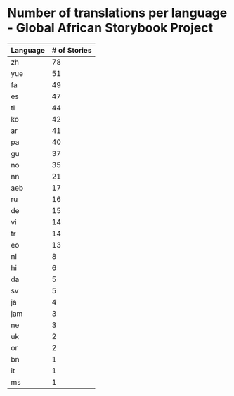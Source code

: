 # Number of translations per language - Global African Storybook Project

Language | # of Stories
-------- | ------------
zh | 78
yue | 51
fa | 49
es | 47
tl | 44
ko | 42
ar | 41
pa | 40
gu | 37
no | 35
nn | 21
aeb | 17
ru | 16
de | 15
vi | 14
tr | 14
eo | 13
nl | 8
hi | 6
da | 5
sv | 5
ja | 4
jam | 3
ne | 3
uk | 2
or | 2
bn | 1
it | 1
ms | 1

